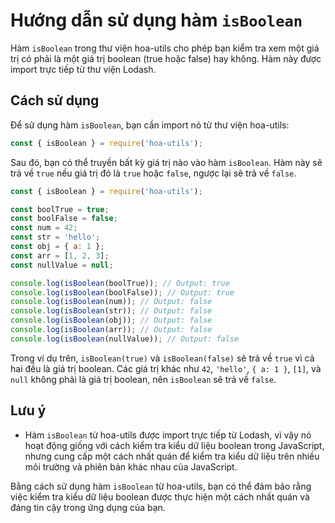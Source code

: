 # Hướng dẫn sử dụng hàm `isBoolean`

Hàm `isBoolean` trong thư viện hoa-utils cho phép bạn kiểm tra xem một giá trị có phải là một giá trị boolean (true hoặc false) hay không. Hàm này được import trực tiếp từ thư viện Lodash.

## Cách sử dụng

Để sử dụng hàm `isBoolean`, bạn cần import nó từ thư viện hoa-utils:

```javascript
const { isBoolean } = require('hoa-utils');
```

Sau đó, bạn có thể truyền bất kỳ giá trị nào vào hàm `isBoolean`. Hàm này sẽ trả về `true` nếu giá trị đó là `true` hoặc `false`, ngược lại sẽ trả về `false`.

```javascript
const { isBoolean } = require('hoa-utils');

const boolTrue = true;
const boolFalse = false;
const num = 42;
const str = 'hello';
const obj = { a: 1 };
const arr = [1, 2, 3];
const nullValue = null;

console.log(isBoolean(boolTrue)); // Output: true
console.log(isBoolean(boolFalse)); // Output: true
console.log(isBoolean(num)); // Output: false
console.log(isBoolean(str)); // Output: false
console.log(isBoolean(obj)); // Output: false
console.log(isBoolean(arr)); // Output: false
console.log(isBoolean(nullValue)); // Output: false
```

Trong ví dụ trên, `isBoolean(true)` và `isBoolean(false)` sẽ trả về `true` vì cả hai đều là giá trị boolean. Các giá trị khác như `42`, `'hello'`, `{ a: 1 }`, `[1]`, và `null` không phải là giá trị boolean, nên `isBoolean` sẽ trả về `false`.

## Lưu ý

- Hàm `isBoolean` từ hoa-utils được import trực tiếp từ Lodash, vì vậy nó hoạt động giống với cách kiểm tra kiểu dữ liệu boolean trong JavaScript, nhưng cung cấp một cách nhất quán để kiểm tra kiểu dữ liệu trên nhiều môi trường và phiên bản khác nhau của JavaScript.

Bằng cách sử dụng hàm `isBoolean` từ hoa-utils, bạn có thể đảm bảo rằng việc kiểm tra kiểu dữ liệu boolean được thực hiện một cách nhất quán và đáng tin cậy trong ứng dụng của bạn.
